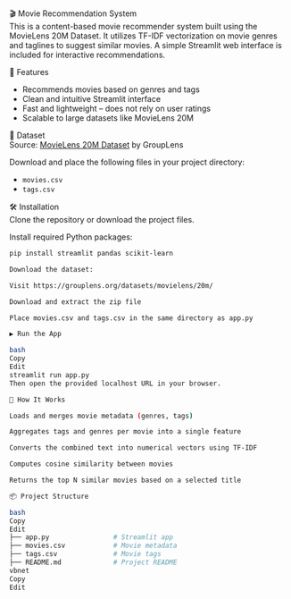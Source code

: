 🎬 Movie Recommendation System  
This is a content-based movie recommender system built using the MovieLens 20M Dataset. It utilizes TF-IDF vectorization on movie genres and taglines to suggest similar movies. A simple Streamlit web interface is included for interactive recommendations.

🚀 Features  
- Recommends movies based on genres and tags  
- Clean and intuitive Streamlit interface  
- Fast and lightweight – does not rely on user ratings  
- Scalable to large datasets like MovieLens 20M  

📁 Dataset  
Source: [MovieLens 20M Dataset](https://grouplens.org/datasets/movielens/20m/) by GroupLens

Download and place the following files in your project directory:  
- `movies.csv`  
- `tags.csv`  

🛠 Installation  
Clone the repository or download the project files.

Install required Python packages:

```bash
pip install streamlit pandas scikit-learn

Download the dataset:

Visit https://grouplens.org/datasets/movielens/20m/

Download and extract the zip file

Place movies.csv and tags.csv in the same directory as app.py

▶️ Run the App

bash
Copy
Edit
streamlit run app.py
Then open the provided localhost URL in your browser.

🧠 How It Works

Loads and merges movie metadata (genres, tags)

Aggregates tags and genres per movie into a single feature

Converts the combined text into numerical vectors using TF-IDF

Computes cosine similarity between movies

Returns the top N similar movies based on a selected title

📦 Project Structure

bash
Copy
Edit
├── app.py                # Streamlit app
├── movies.csv            # Movie metadata
├── tags.csv              # Movie tags
├── README.md             # Project README
vbnet
Copy
Edit

